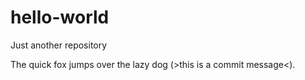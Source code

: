 # hello-world
Just another repository

The quick fox jumps over the lazy dog (>this is a commit message<).
